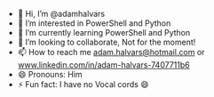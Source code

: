 - 👋 Hi, I’m @adamhalvars
- 👀 I’m interested in PowerShell and Python
- 🌱 I’m currently learning PowerShell and Python
- 💞️ I’m looking to collaborate, Not for the moment!
- 📫 How to reach me adam.halvars@hotmail.com or www.linkedin.com/in/adam-halvars-7407711b6
- 😄 Pronouns: Him
- ⚡ Fun fact: I have no Vocal cords 😄

<!---
adamhalvars/adamhalvars is a ✨ special ✨ repository because its `README.md` (this file) appears on your GitHub profile.
You can click the Preview link to take a look at your changes.
--->
